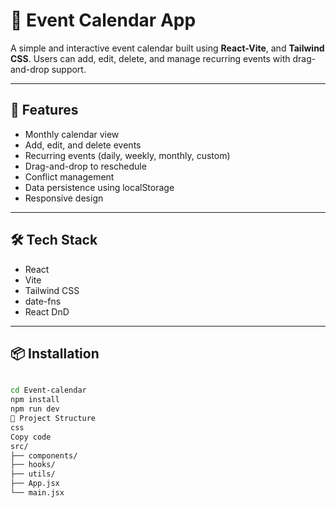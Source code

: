 # 📅 Event Calendar App

A simple and interactive event calendar built using **React-Vite**, and **Tailwind CSS**. Users can add, edit, delete, and manage recurring events with drag-and-drop support.

---

## 🚀 Features

- Monthly calendar view
- Add, edit, and delete events
- Recurring events (daily, weekly, monthly, custom)
- Drag-and-drop to reschedule
- Conflict management
- Data persistence using localStorage
- Responsive design

---

## 🛠️ Tech Stack

- React
- Vite
- Tailwind CSS
- date-fns
- React DnD

---

## 📦 Installation

```bash

cd Event-calendar
npm install
npm run dev
📁 Project Structure
css
Copy code
src/
├── components/
├── hooks/
├── utils/
├── App.jsx
└── main.jsx









